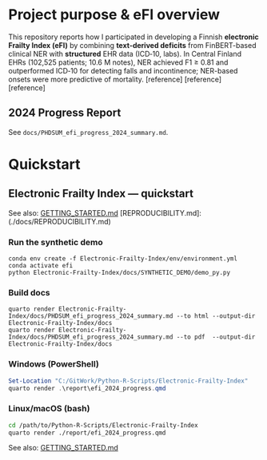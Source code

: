 ﻿# Project purpose & eFI overview
This repository reports how I participated in developing a Finnish **electronic Frailty Index (eFI)** by combining **text-derived deficits** from FinBERT-based clinical NER with **structured** EHR data (ICD‑10, labs). In Central Finland EHRs (102,525 patients; 10.6 M notes), NER achieved F1 ≥ 0.81 and outperformed ICD‑10 for detecting falls and incontinence; NER-based onsets were more predictive of mortality. [reference] [reference] [reference]

## 2024 Progress Report
See `docs/PHDSUM_efi_progress_2024_summary.md`.

# Quickstart

## Electronic Frailty Index — quickstart

See also: 
        [GETTING_STARTED.md](./docs/GETTING_STARTED.md)
        [REPRODUCIBILITY.md]: (./docs/REPRODUCIBILITY.md)

### Run the synthetic demo

    conda env create -f Electronic-Frailty-Index/env/environment.yml
    conda activate efi
    python Electronic-Frailty-Index/docs/SYNTHETIC_DEMO/demo_py.py

### Build docs

    quarto render Electronic-Frailty-Index/docs/PHDSUM_efi_progress_2024_summary.md --to html --output-dir Electronic-Frailty-Index/docs
    quarto render Electronic-Frailty-Index/docs/PHDSUM_efi_progress_2024_summary.md --to pdf  --output-dir Electronic-Frailty-Index/docs


### Windows (PowerShell)

```powershell
Set-Location "C:/GitWork/Python-R-Scripts/Electronic-Frailty-Index"
quarto render .\report\efi_2024_progress.qmd
```

### Linux/macOS (bash)

```bash
cd /path/to/Python-R-Scripts/Electronic-Frailty-Index
quarto render ./report/efi_2024_progress.qmd
```

See also: [GETTING_STARTED.md](./docs/GETTING_STARTED.md)
